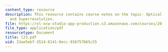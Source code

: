 ```yaml
---
content_type: resource
description: This resource contains course notes on the topic- Optical Flow, Tracking,
  and Superresolution.
file: https://ol-ocw-studio-app-production.s3.amazonaws.com/courses/20-482j-foundations-of-algorithms-and-computational-techniques-in-systems-biology-spring-2006/33ae5ebf351481410ecc936757865c55_l23.pdf
file_type: application/pdf
resourcetype: Document
title: l23.pdf
uid: 33ae5ebf-3514-8141-0ecc-936757865c55
---
```

